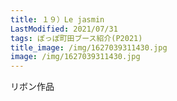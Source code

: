 ```yaml
---
title: １９）Le jasmin
LastModified: 2021/07/31
tags: ぽっぽ町田ブース紹介(P2021)
title_image: /img/1627039311430.jpg
image: /img/1627039311430.jpg
---
```

リボン作品